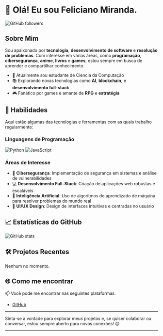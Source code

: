 
# 👋 Olá! Eu sou Feliciano Miranda.

![GitHub followers](https://img.shields.io/github/followers/Feliciano-Miranda?label=Follow&style=social)

## Sobre Mim

Sou apaixonado por **tecnologia**, **desenvolvimento de software** e **resolução de problemas**. Com interesse em várias áreas, como **programação**, **cibersegurança**, **anime**, **livros** e **games**, estou sempre em busca de aprender e compartilhar conhecimento.

- 💼 Atualmente sou estudante de Ciencia da Computação
- 📚 Explorando novas tecnologias como **AI**, **blockchain**, e **desenvolvimento full-stack**
- 🎮 Fanático por games e amante de **RPG** e **estratégia**

## 🚀 Habilidades

Aqui estão algumas das tecnologias e ferramentas com as quais trabalho regularmente:

### Linguagens de Programação
![Python](https://img.shields.io/badge/Python-%2314354C.svg?style=flat&logo=python&logoColor=white)
![JavaScript](https://img.shields.io/badge/JavaScript-%23323330.svg?style=flat&logo=javascript&logoColor=%23F7DF1E)

### Áreas de Interesse

- 🔐 **Cibersegurança**: Implementação de segurança em sistemas e análise de vulnerabilidades
- 💻 **Desenvolvimento Full-Stack**: Criação de aplicações web robustas e escaláveis
- 🧠 **Inteligência Artificial**: Uso de algoritmos de aprendizado de máquina para resolver problemas do mundo real
- 🎨 **UI/UX Design**: Design de interfaces intuitivas e centradas no usuário

## 📈 Estatísticas do GitHub

![GitHub stats](https://github-readme-stats.vercel.app/api?username=Feliciano-Miranda&show_icons=true&theme=dracula)

## 🛠 Projetos Recentes
Nenhum no momento.

## 🌐 Como me encontrar

📫 Você pode me encontrar nas seguintes plataformas:

- [GitHub](https://github.com/Feliciano-Miranda)

---

Sinta-se à vontade para explorar meus projetos e, se quiser colaborar ou conversar, estou sempre aberto para novas conexões! 😊

---



<!---
Feliciano-Miranda/Feliciano-Miranda is a ✨ special ✨ repository because its `README.md` (this file) appears on your GitHub profile.
You can click the Preview link to take a look at your changes.
--->
